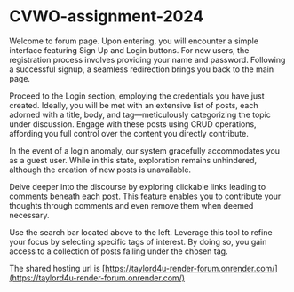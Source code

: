 # CVWO-assignment-2024

Welcome to forum page. Upon entering, you will encounter a simple interface featuring Sign Up and Login buttons. For new users, the registration process involves providing your name and password. Following a successful signup, a seamless redirection brings you back to the main page.

Proceed to the Login section, employing the credentials you have just created. Ideally, you will be met with an extensive list of posts, each adorned with a title, body, and tag—meticulously categorizing the topic under discussion. Engage with these posts using CRUD operations, affording you full control over the content you directly contribute.

In the event of a login anomaly, our system gracefully accommodates you as a guest user. While in this state, exploration remains unhindered, although the creation of new posts is unavailable.

Delve deeper into the discourse by exploring clickable links leading to comments beneath each post. This feature enables you to contribute your thoughts through comments and even remove them when deemed necessary.

Use the search bar located above to the left. Leverage this tool to refine your focus by selecting specific tags of interest. By doing so, you gain access to a collection of posts falling under the chosen tag.

The shared hosting url is [https://taylord4u-render-forum.onrender.com/](https://taylord4u-render-forum.onrender.com/)
